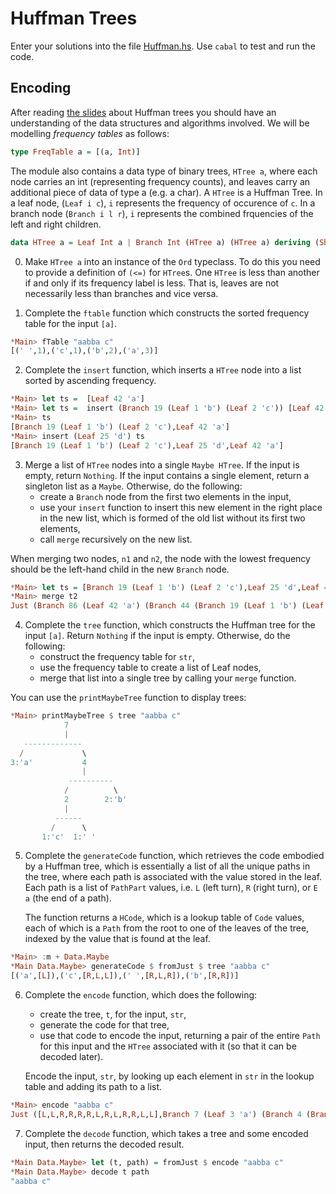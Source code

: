 # Huffman Trees

Enter your solutions into the file [Huffman.hs](Huffman.hs). Use
`cabal` to test and run the code.  

## Encoding

After reading [the slides](../huffman-slides.pdf) about Huffman trees
you should have an understanding of the data structures and algorithms
involved. We will be modelling *frequency tables* as follows:

```haskell
type FreqTable a = [(a, Int)]
```

The module also contains a data type of binary trees, `HTree a`, where
each node carries an int (representing frequency counts), and
leaves carry an additional piece of data of type a (e.g. a char). A
`HTree` is a Huffman Tree. In a leaf node, (`Leaf i c`), `i` represents
the frequency of occurence of `c`. In a branch node (`Branch i l r`), `i`
represents the combined frquencies of the left and right children.

```haskell
data HTree a = Leaf Int a | Branch Int (HTree a) (HTree a) deriving (Show, Eq)
```

0. Make `HTree a` into an instance of the `Ord` typeclass. To do this
you need to provide a definition of `(<=)` for `HTree`s. One `HTree`
is less than another if and only if its frequency label is less. That
is, leaves are not necessarily less than branches and vice versa.

1. Complete the `ftable` function which constructs the sorted
   frequency table for the input `[a]`. 
   
```haskell
*Main> fTable "aabba c"
[(' ',1),('c',1),('b',2),('a',3)]
```

2. Complete the `insert` function, which inserts a `HTree` node into a
   list sorted by ascending frequency.

```haskell
*Main> let ts =  [Leaf 42 'a']
*Main> let ts =  insert (Branch 19 (Leaf 1 'b') (Leaf 2 'c')) [Leaf 42 'a']
*Main> ts
[Branch 19 (Leaf 1 'b') (Leaf 2 'c'),Leaf 42 'a']
*Main> insert (Leaf 25 'd') ts
[Branch 19 (Leaf 1 'b') (Leaf 2 'c'),Leaf 25 'd',Leaf 42 'a']
```

3. Merge a list of `HTree` nodes into a single `Maybe HTree`. If the input
is empty, return `Nothing`. If the input contains a single element, return a singleton list as a `Maybe`. Otherwise, do the following: 
    * create a `Branch` node from the first two elements in the input,
	* use your `insert` function to insert this new
      element in the right place in the new list, which is formed of the old 
      list without its first two elements,
    * call `merge` recursively on the new list.

When merging two nodes, `n1` and `n2`, the node with the lowest frequency
should be the left-hand child in the new `Branch` node.

```haskell
*Main> let ts = [Branch 19 (Leaf 1 'b') (Leaf 2 'c'),Leaf 25 'd',Leaf 42 'a']
*Main> merge t2
Just (Branch 86 (Leaf 42 'a') (Branch 44 (Branch 19 (Leaf 1 'b') (Leaf 2 'c')) (Leaf 25 'd')))
```
4. Complete the `tree` function, which constructs the Huffman tree for
   the input `[a]`. Return `Nothing` if the input is empty.
   Otherwise, do the following:
    * construct the frequency table for `str`,
	* use the frequency table to create a list of Leaf nodes, 
	* merge that list into a single tree by calling your `merge`
      function.
	  
  You can use the `printMaybeTree` function to display trees:
  
```haskell
*Main> printMaybeTree $ tree "aabba c"
            7             
            |             
   -------------          
  /             \         
3:'a'           4         
                |         
             ----------   
            /          \  
            2        2:'b'
            |             
          ------          
         /      \         
       1:'c'  1:' '  
```

5. Complete the `generateCode` function, which retrieves the code
   embodied by a Huffman tree, which is essentially a list of all the
   unique paths in the tree, where each path is associated with the
   value stored in the leaf. Each path is a list of `PathPart` values, i.e. `L` (left turn), `R` (right turn), or `E a` (the end of a path).
   
   The function returns a `HCode`, which is a lookup table of `Code`
   values, each of which is a `Path` from the root to one of the
   leaves of the tree, indexed by the value that is found at the leaf.
   
```haskell
*Main> :m + Data.Maybe
*Main Data.Maybe> generateCode $ fromJust $ tree "aabba c"
[('a',[L]),('c',[R,L,L]),(' ',[R,L,R]),('b',[R,R])]
```

6. Complete the `encode` function, which does the following:

    * create the tree, `t`, for the input, `str`, 
	* generate the code for that tree,
	* use that code to encode the input, returning a pair of the
      entire `Path` for this input and the `HTree` associated with it
      (so that it can be decoded later).
	
	Encode the input, `str`, by looking up each element in `str` in the
	lookup table and adding its path to a list. 

```haskell
*Main> encode "aabba c"
Just ([L,L,R,R,R,R,L,R,L,R,R,L,L],Branch 7 (Leaf 3 'a') (Branch 4 (Branch 2 (Leaf 1 'c') (Leaf 1 ' ')) (Leaf 2 'b')))
```

7. Complete the `decode` function, which takes a tree and some encoded
   input, then returns the decoded result.

```haskell
*Main Data.Maybe> let (t, path) = fromJust $ encode "aabba c"
*Main Data.Maybe> decode t path
"aabba c"
```





